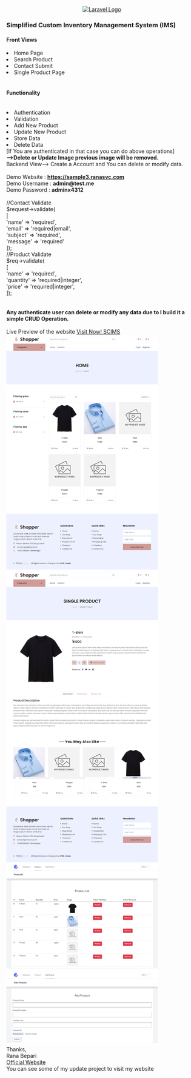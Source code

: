 <p align="center"><a href="https://laravel.com" target="_blank"><img src="https://raw.githubusercontent.com/laravel/art/master/logo-lockup/5%20SVG/2%20CMYK/1%20Full%20Color/laravel-logolockup-cmyk-red.svg" width="400" alt="Laravel Logo"></a></p>

<h3> Simplified Custom Inventory Management System (IMS) </h3>
 
<h4>Front Views</h4>
<li>Home Page</li>
<li>Search Product</li>
<li>Contact Submit</li>
<li>Single Product Page</li>
<br>
<p> <h4>Functionality </h4><br>
<li>Authentication</li>
<li>Validation</li>
<li>Add New Product</li>
<li>Update New Product</li>
<li>Store Data</li>
<li>Delete Data</li>
[If You are authenticated in that case you can do above operations] <br>
<strong> -->Delete or Update Image previous image will be removed. </strong>
<br>
Backend View--> Create a Account and You can delete or modify data. <br>
<br>
Demo Website  :  <a href="https://sample3.ranasvc.com"> <strong> https://sample3.ranasvc.com </strong> </a> <br>
Demo Username :  <strong> admin@test.me </strong> <br>
Demo Password :  <strong> adminx4312 </strong>
<br>
<br>
    //Contact Validate 
    <br>
    $request->validate( <br>
                [<br>
                    'name'  =>  'required', <br>
                    'email' => 'required|email',<br>
                    'subject' => 'required',<br>
                    'message' => 'required'<br>
                ]);<br>
                //Product Validate<br>
     $req->validate(<br>
            [<br>
                'name'  =>  'required',<br>
                'quantity' => 'required|integer',<br>
                'price' => 'required|integer',<br>
            ]);<br>
<br><br>
 <strong>Any authenticate user can delete or modify any data due to I build it a simple CRUD Operation.</strong> <br><br>
Live Preview of the website <a href="https://sample3.ranasvc.com">Visit Now! SCIMS</a> <br>

<img src="screenshots/screenshot_x1.png" width="400px">
<img src="screenshots/screenshot_x2.png" width="400px">
<img src="screenshots/screenshot_x3.png" width="400px">
<img src="screenshots/screenshot_x4.png" width="400px">

<br>
Thanks,<br>
Rana Bepari<br>
<a href="https://ranasvc.com">Official Website</a> <br> You can see some of my update project to visit my website
 </p>